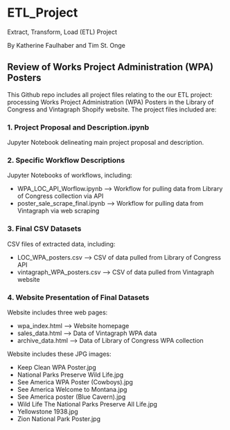 # ETL_Project
Extract, Transform, Load (ETL) Project

By Katherine Faulhaber and Tim St. Onge

## Review of Works Project Administration (WPA) Posters

This Github repo includes all project files relating to the our ETL project: processing Works Project Administration (WPA) Posters in the Library of Congress and Vintagraph Shopify website. The project files included are:

### 1. Project Proposal and Description.ipynb
Jupyter Notebook delineating main project proposal and description.

### 2. Specific Workflow Descriptions
Jupyter Notebooks of workflows, including:
- WPA_LOC_API_Worflow.ipynb --> Workflow for pulling data from Library of Congress collection via API
- poster_sale_scrape_final.ipynb --> Workflow for pulling data from Vintagraph via web scraping

### 3. Final CSV Datasets
CSV files of extracted data, including:
- LOC_WPA_posters.csv --> CSV of data pulled from Library of Congress API
- vintagraph_WPA_posters.csv --> CSV of data pulled from Vintagraph website

### 4. Website Presentation of Final Datasets
Website includes three web pages:
- wpa_index.html --> Website homepage
- sales_data.html --> Data of Vintagraph WPA data
- archive_data.html --> Data of Library of Congress WPA collection

Website includes these JPG images:
- Keep Clean WPA Poster.jpg
- National Parks Preserve Wild Life.jpg
- See America WPA Poster (Cowboys).jpg
- See America Welcome to Montana.jpg
- See America poster (Blue Cavern).jpg
- Wild Life The National Parks Preserve All Life.jpg
- Yellowstone 1938.jpg
- Zion National Park Poster.jpg

